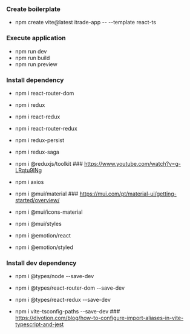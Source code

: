 ### Create boilerplate
- npm create vite@latest itrade-app -- --template react-ts

### Execute application
- npm run dev
- npm run build
- npm run preview

### Install dependency
- npm i react-router-dom
- npm i redux
- npm i react-redux
- npm i react-router-redux
- npm i redux-persist
- npm i redux-saga
- npm i @reduxjs/toolkit                ### https://www.youtube.com/watch?v=g-LRqtu9INg
- npm i axios

- npm i @mui/material                   ### https://mui.com/pt/material-ui/getting-started/overview/
- npm i @mui/icons-material
- npm i @mui/styles

- npm i @emotion/react
- npm i @emotion/styled

### Install dev dependency
- npm i @types/node --save-dev
- npm i @types/react-router-dom --save-dev
- npm i @types/react-redux --save-dev

- npm i vite-tsconfig-paths --save-dev  ### https://divotion.com/blog/how-to-configure-import-aliases-in-vite-typescript-and-jest
